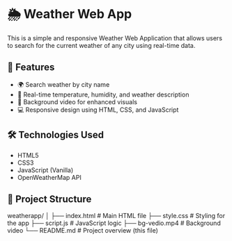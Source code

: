 # 🌦️ Weather Web App

This is a simple and responsive Weather Web Application that allows users to search for the current weather of any city using real-time data.

## 🚀 Features

- 🌍 Search weather by city name
- 📡 Real-time temperature, humidity, and weather description
- 🎥 Background video for enhanced visuals
- 💻 Responsive design using HTML, CSS, and JavaScript

## 🛠️ Technologies Used

- HTML5
- CSS3
- JavaScript (Vanilla)
- OpenWeatherMap API

## 📂 Project Structure

weatherapp/ │ ├── index.html # Main HTML file ├── style.css # Styling for the app ├── script.js # JavaScript logic ├── bg-vedio.mp4 # Background video └── README.md # Project overview (this file)

